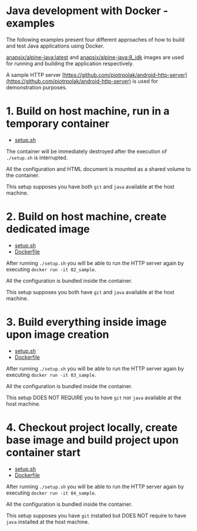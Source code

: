 # Java development with Docker - examples

The following examples present four different approaches of how to build and test Java applications using Docker.

[anapsix/alpine-java:latest](https://hub.docker.com/r/anapsix/alpine-java/) and
[anapsix/alpine-java:8_jdk](https://hub.docker.com/r/anapsix/alpine-java/) images are used for running and building
the application respectively.

A sample HTTP server
[https://github.com/piotrpolak/android-http-server](https://github.com/piotrpolak/android-http-server)
is used for demonstration purposes.

# 1. Build on host machine, run in a temporary container

* [setup.sh](01_build_on_host_run_in_temporary_container/setup.sh)

The container will be immediately destroyed after the execution of `./setup.sh` is interrupted.

All the configuration and HTML document is mounted as a shared volume to the container.

This setup supposes you have both `git` and `java` available at the host machine.

# 2. Build on host machine, create dedicated image

* [setup.sh](02_build_in_host_create_dedicated_image/setup.sh)
* [Dockerfile](02_build_in_host_create_dedicated_image/Dockerfile)

After running `./setup.sh` you will be able to run the HTTP server again by executing `docker run -it 02_sample`.

All the configuration is bundled inside the container.

This setup supposes you both have `git` and `java` available at the host machine.

# 3. Build everything inside image upon image creation

* [setup.sh](03_build_everything_inside_image_upon_image_creation/setup.sh)
* [Dockerfile](03_build_everything_inside_image_upon_image_creation/Dockerfile)

After running `./setup.sh` you will be able to run the HTTP server again by executing `docker run -it 03_sample`.

All the configuration is bundled inside the container.

This setup DOES NOT REQUIRE you to have `git` nor `java` available at the host machine.

# 4. Checkout project locally, create base image and build project upon container start

* [setup.sh](04_checkout_on_host_build_on_start/setup.sh)
* [Dockerfile](04_checkout_on_host_build_on_start/Dockerfile)

After running `./setup.sh` you will be able to run the HTTP server again by executing `docker run -it 04_sample`.

All the configuration is bundled inside the container.

This setup supposes you have `git` installed but DOES NOT require to have `java` installed at the host machine.
